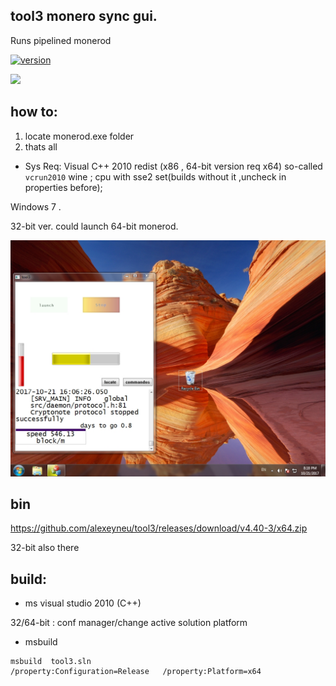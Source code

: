 ## tool3 monero sync gui. 
Runs pipelined monerod
 
[![version](https://img.shields.io/github/tag/alexeyneu/tool3.svg?style=plastic)](https://github.com/alexeyneu/tool3/releases/latest)


 [![ ](https://img.shields.io/coverity/scan/13991.svg)](https://scan.coverity.com/projects/alexeyneu-tool3)

## how to: 
1. locate monerod.exe folder  
2. thats all

 - Sys Req: 
Visual C++ 2010 redist (x86 , 64-bit version req x64) so-called `vcrun2010` wine ; cpu with sse2 set(builds without it ,uncheck in properties before);

Windows 7 .

32-bit ver. could launch 64-bit monerod.     
 
![Screen1](/screens/Untitled.jpg)
## bin

https://github.com/alexeyneu/tool3/releases/download/v4.40-3/x64.zip

32-bit also there 



## build:
 - ms visual studio 2010 (C++)


32/64-bit : conf manager/change active solution platform  
 - msbuild
```
msbuild  tool3.sln
/property:Configuration=Release   /property:Platform=x64
```
